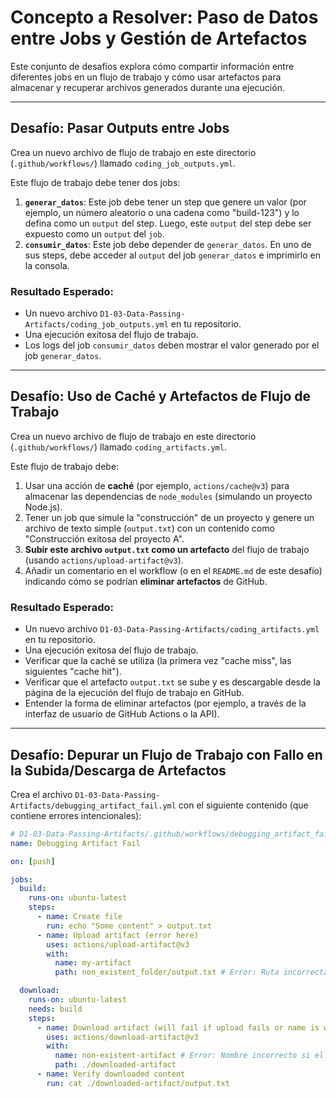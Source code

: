 # Concepto a Resolver: Paso de Datos entre Jobs y Gestión de Artefactos

Este conjunto de desafíos explora cómo compartir información entre diferentes jobs en un flujo de trabajo y cómo usar artefactos para almacenar y recuperar archivos generados durante una ejecución.

---

## Desafío: Pasar Outputs entre Jobs

Crea un nuevo archivo de flujo de trabajo en este directorio (`.github/workflows/`) llamado `coding_job_outputs.yml`.

Este flujo de trabajo debe tener dos jobs:
1.  **`generar_datos`**: Este job debe tener un step que genere un valor (por ejemplo, un número aleatorio o una cadena como "build-123") y lo defina como un `output` del step. Luego, este `output` del step debe ser expuesto como un `output` del `job`.
2.  **`consumir_datos`**: Este job debe depender de `generar_datos`. En uno de sus steps, debe acceder al `output` del job `generar_datos` e imprimirlo en la consola.

### Resultado Esperado:
* Un nuevo archivo `D1-03-Data-Passing-Artifacts/coding_job_outputs.yml` en tu repositorio.
* Una ejecución exitosa del flujo de trabajo.
* Los logs del job `consumir_datos` deben mostrar el valor generado por el job `generar_datos`.

---

## Desafío: Uso de Caché y Artefactos de Flujo de Trabajo

Crea un nuevo archivo de flujo de trabajo en este directorio (`.github/workflows/`) llamado `coding_artifacts.yml`.

Este flujo de trabajo debe:
1.  Usar una acción de **caché** (por ejemplo, `actions/cache@v3`) para almacenar las dependencias de `node_modules` (simulando un proyecto Node.js).
2.  Tener un job que simule la "construcción" de un proyecto y genere un archivo de texto simple (`output.txt`) con un contenido como "Construcción exitosa del proyecto A".
3.  **Subir este archivo `output.txt` como un artefacto** del flujo de trabajo (usando `actions/upload-artifact@v3`).
4.  Añadir un comentario en el workflow (o en el `README.md` de este desafío) indicando cómo se podrían **eliminar artefactos** de GitHub.

### Resultado Esperado:
* Un nuevo archivo `D1-03-Data-Passing-Artifacts/coding_artifacts.yml` en tu repositorio.
* Una ejecución exitosa del flujo de trabajo.
* Verificar que la caché se utiliza (la primera vez "cache miss", las siguientes "cache hit").
* Verificar que el artefacto `output.txt` se sube y es descargable desde la página de la ejecución del flujo de trabajo en GitHub.
* Entender la forma de eliminar artefactos (por ejemplo, a través de la interfaz de usuario de GitHub Actions o la API).

---

## Desafío: Depurar un Flujo de Trabajo con Fallo en la Subida/Descarga de Artefactos

Crea el archivo `D1-03-Data-Passing-Artifacts/debugging_artifact_fail.yml` con el siguiente contenido (que contiene errores intencionales):

```yaml
# D1-03-Data-Passing-Artifacts/.github/workflows/debugging_artifact_fail.yml
name: Debugging Artifact Fail

on: [push]

jobs:
  build:
    runs-on: ubuntu-latest
    steps:
      - name: Create file
        run: echo "Some content" > output.txt
      - name: Upload artifact (error here)
        uses: actions/upload-artifact@v3
        with:
          name: my-artifact
          path: non_existent_folder/output.txt # Error: Ruta incorrecta, no existe 'non_existent_folder'

  download:
    runs-on: ubuntu-latest
    needs: build
    steps:
      - name: Download artifact (will fail if upload fails or name is wrong)
        uses: actions/download-artifact@v3
        with:
          name: non-existent-artifact # Error: Nombre incorrecto si el artefacto de 'build' se llama 'my-artifact'
          path: ./downloaded-artifact
      - name: Verify downloaded content
        run: cat ./downloaded-artifact/output.txt
```